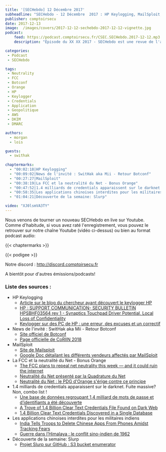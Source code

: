 ```yaml
---
title: '[SECHebdo] 12 Décembre 2017'
subheadline: "SECHebdo - 12 Décembre  2017 : HP Keylogging, MailSploit, Retour Botconf, FCC & Net Neutrality, App chinoise & armée indienne, Combo List: 1,4 milliards d'identifiants, Slurp, etc."
publisher: comptoirsecu
date: 2017-12-13
image:  /images/covers/2017-12-12-sechebdo-2017-12-12-vignette.jpg
podcast:
    feed: https://podcast.comptoirsecu.fr/CSEC.SECHebdo.2017-12-12.mp3
    description: "Épisode du XX XX 2017 - SECHebdo est une revue de l'actualité cybersécurité réalisé en live sur Youtube, généralement le mardi soir."

categories:
 - Podcast
 - SECHebdo

tags:
 - Neutrality
 - FCC
 - Botconf
 - Orange
 - HP
 - Keylogger
 - Credentials
 - Application
 - Geopolitique
 - AWS
 - DKIM
 - DMARC

authors:
  - morgan
  - lois

guests:
  - swithak
  
chaptermarks:
  - "00:02:18|HP Keylogging"
  - "00:09:02|News de l'invité : SwitHak aka Mii - Retour Botconf"
  - "00:27:27|MailSploit"
  - "00:38:19|La FCC et la neutralité du Net - Bonus Orange"
  - "00:47:52|1.4 milliards de credentials apparaissent sur le darknet. Fuite massive? Non, combo list !"
  - "00:58:35|Les applications chinoises interdites pour les militaires indiens"
  - "01:04:21|Découverte de la semaine: Slurp"

video: "XJ0lsmVA3TY"
---
```


Nous venons de tourner un nouveau SECHebdo en live sur Youtube. Comme d'habitude, si vous avez raté l'enregistrement, vous pouvez le retrouver sur notre chaîne Youtube (vidéo ci-dessus) ou bien au format podcast audio:

{{< chaptermarks >}}

{{< podigee >}}

Notre discord : <http://discord.comptoirsecu.fr>

A bientôt pour d'autres émissions/podcasts!

### Liste des sources :

* HP Keylogging
    * [Article sur le blog du chercheur ayant découvert le keylogger HP](https://zwclose.github.io/HP-keylogger/)
    * [HP : SUPPORT COMMUNICATION- SECURITY BULLETIN HPSBHF03564 rev 1 - Synaptics Touchpad Driver Potential, Local Loss of Confidentiality](https://support.hp.com/us-en/document/c05827409)
    * [Keylogger sur des PC de HP : une erreur, des excuses et un correctif](http://www.zdnet.fr/actualites/keylogger-sur-des-pc-de-hp-une-erreur-des-excuses-et-un-correctif-39852422.htm)
* News de l'invité : SwitHak aka Mii - Retour Botconf
    * [Site officiel de Botconf](https://www.botconf.eu/)
    * [Page officielle de CoRIIN 2018](https://www.cecyf.fr/activites/recherche-et-developpement/coriin-2018/)
* MailSploit
    * [Site de Mailsploit](https://www.mailsploit.com/index)
    * [Google Doc détailant les différents vendeurs affectés par MailSploit](https://docs.google.com/spreadsheets/d/1jkb_ZybbAoUA43K902lL-sB7c1HMQ78-fhQ8nowJCQk/edit#gid=0)
* La FCC et la neutralité du Net - Bonus Orange
    * [The FCC plans to repeal net neutrality this week — and it could ruin the internet](http://www.businessinsider.fr/us/fcc-net-neutrality-repeal-will-lead-to-higher-prices-fewer-choices-2017-12/)
    * [Neutralité du Net présenté par la Quadrature du Net](https://www.laquadrature.net/fr/neutralite_du_Net)
    * [Neutralité du Net : le PDG d'Orange s'érige contre ce principe](https://www.developpez.com/actu/178260/Neutralite-du-Net-le-PDG-d-Orange-s-erige-contre-ce-principe-il-faut-nous-laisser-faire-a-t-il-demande-dans-son-plaidoyer/)
* 1.4 milliards de credentials apparaissent sur le darknet. Fuite massive? Non, combo list !
    * [Une base de données regroupant 1,4 milliard de mots de passe et d’identifiants a été découverte](https://www.numerama.com/tech/314077-une-base-de-donnees-regroupant-14-milliard-de-mots-de-passe-et-didentifiants-a-ete-decouverte.html)
    * [A Trove of 1.4 Billion Clear Text Credentials File Found on Dark Web](https://www.hackread.com/billion-of-credentials-found-on-dark-web/)
    * [1.4 Billion Clear Text Credentials Discovered in a Single Database](https://medium.com/4iqdelvedeep/1-4-billion-clear-text-credentials-discovered-in-a-single-database-3131d0a1ae14)
* Les applications chinoises interdites pour les militaires indiens
    * [India Tells Troops to Delete Chinese Apps From Phones Amidst Tracking Fears](https://www.bleepingcomputer.com/news/government/india-tells-troops-to-delete-chinese-apps-from-phones-amidst-tracking-fears/)
    * [Guerre dans l’Himalaya : le conflit sino-indien de 1962](http://lautrecotedelacolline.blogspot.fr/2017/06/guerre-dans-lhimalaya-le-conflit-sino.html)
* Découverte de la semaine: Slurp
    * [Projet Slurp sur GitHub : S3 bucket enumerator](https://github.com/bbb31/slurp)
